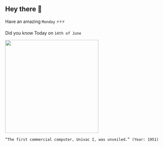 ## Hey there 👋
Have an amazing `Monday` ⚡⚡⚡

Did you know Today on `14th of June`
 
 [<img src="https://upload.wikimedia.org/wikipedia/commons/9/9a/Univac_I_at_Census_Bureau_with_two_operators.jpg" width="300" />](https://en.wikipedia.org/wiki/UNIVAC_I#:~:text=June%2014) 
 ```
“The first commercial computer, Univac I, was unveiled.” (Year: 1951)
```
